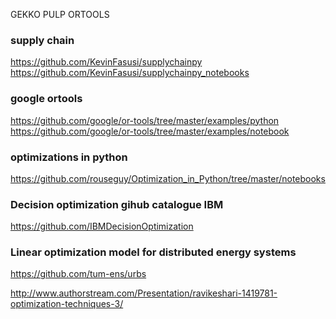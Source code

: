 GEKKO
PULP
ORTOOLS

### supply chain  
https://github.com/KevinFasusi/supplychainpy  
https://github.com/KevinFasusi/supplychainpy_notebooks  

### google ortools  
https://github.com/google/or-tools/tree/master/examples/python  
https://github.com/google/or-tools/tree/master/examples/notebook  


### optimizations in python  
https://github.com/rouseguy/Optimization_in_Python/tree/master/notebooks  

### Decision optimization gihub catalogue IBM  
https://github.com/IBMDecisionOptimization  

### Linear optimization model for distributed energy systems  
https://github.com/tum-ens/urbs  


http://www.authorstream.com/Presentation/ravikeshari-1419781-optimization-techniques-3/  
